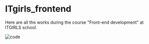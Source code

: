 # ITgirls_frontend
Here are all the works during the course "Front-end development" at ITGIRLS school.

<p><img src="https://media1.giphy.com/media/xT1XGzXhVgWRLN1Cco/giphy.gif?cid=ecf05e47ei8qqclphpb6qr0j6oy657zbzycpp1sajhyrmahq&rid=giphy.gif&ct=g" alt="code"/></p>
